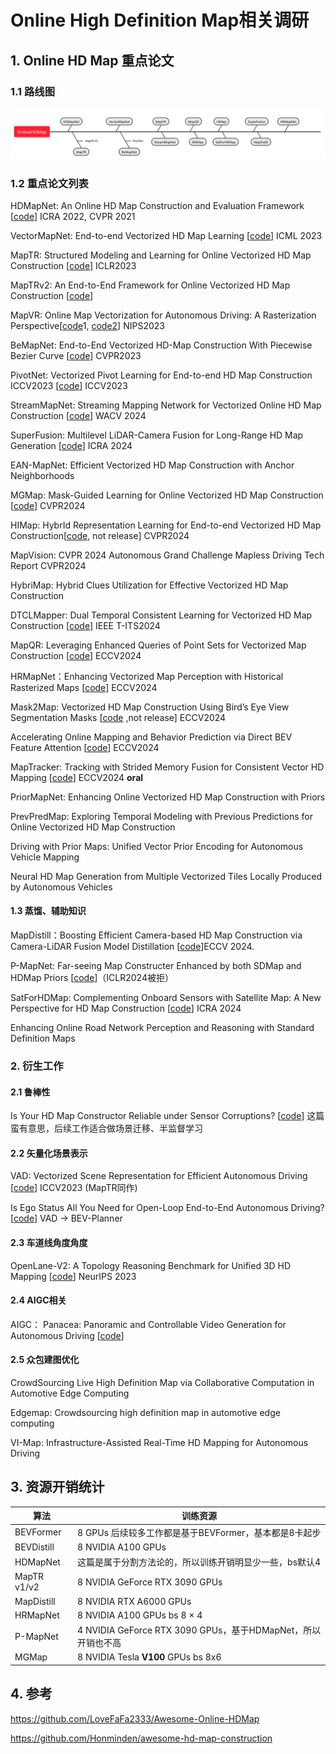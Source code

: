 # Online High Definition Map相关调研

## 1. Online HD Map 重点论文

### 1.1 路线图

![image-20240911151131406](HDMap_Survey.assets/image-20240911151131406.png)

### 1.2 重点论文列表

HDMapNet: An Online HD Map Construction and Evaluation Framework [[code](https://github.com/Tsinghua-MARS-Lab/HDMapNet)] ICRA 2022, CVPR 2021

VectorMapNet: End-to-end Vectorized HD Map Learning [[code](https://github.com/Mrmoore98/VectorMapNet_code)] ICML 2023

MapTR: Structured Modeling and Learning for Online Vectorized HD Map Construction [[code](https://github.com/hustvl/MapTR)] ICLR2023

MapTRv2: An End-to-End Framework for Online Vectorized HD Map Construction [[code](https://github.com/hustvl/MapTR/tree/maptrv2)]

MapVR: Online Map Vectorization for Autonomous Driving: A Rasterization Perspective[[code](https://github.com/jiahaoLjh/MapVectorizationEvalToolkit)1, [code2](https://github.com/ZhangGongjie/MapVR)] NIPS2023

BeMapNet: End-to-End Vectorized HD-Map Construction With Piecewise Bezier Curve [[code](https://github.com/er-muyue/BeMapNet)] CVPR2023

PivotNet: Vectorized Pivot Learning for End-to-end HD Map Construction ICCV2023 [[code](https://github.com/wenjie710/PivotNet)] ICCV2023

StreamMapNet: Streaming Mapping Network for Vectorized Online HD Map Construction [[code](https://github.com/yuantianyuan01/StreamMapNet)] WACV 2024

SuperFusion: Multilevel LiDAR-Camera Fusion for Long-Range HD Map Generation [[code](https://github.com/haomo-ai/SuperFusion)] ICRA 2024

EAN-MapNet: Efficient Vectorized HD Map Construction with Anchor Neighborhoods

MGMap: Mask-Guided Learning for Online Vectorized HD Map Construction [[code](https://github.com/xiaolul2/MGMap)] CVPR2024

HIMap: HybrId Representation Learning for End-to-end Vectorized HD Map Construction[[code](https://github.com/BritaryZhou/HIMap), not release] CVPR2024

MapVision: CVPR 2024 Autonomous Grand Challenge Mapless Driving Tech Report CVPR2024

HybriMap: Hybrid Clues Utilization for Effective Vectorized HD Map Construction

DTCLMapper: Dual Temporal Consistent Learning for Vectorized HD Map Construction [[code](https://github.com/lynn-yu/DTCLMapper)] IEEE T-ITS2024

MapQR: Leveraging Enhanced Queries of Point Sets for Vectorized Map Construction [[code](https://github.com/HXMap/MapQR)] ECCV2024

HRMapNet：Enhancing Vectorized Map Perception with Historical Rasterized Maps [[code](https://github.com/HXMap/HRMapNet?tab=readme-ov-file)] ECCV2024

Mask2Map: Vectorized HD Map Construction Using Bird’s Eye View Segmentation Masks [[code](https://github.com/SehwanChoi0307/Mask2Map) ,not release] ECCV2024

Accelerating Online Mapping and Behavior Prediction via Direct BEV Feature Attention [[code](https://github.com/alfredgu001324/MapBEVPrediction)] ECCV2024

MapTracker: Tracking with Strided Memory Fusion for Consistent Vector HD Mapping [[code](https://github.com/woodfrog/maptracker)] ECCV2024 **oral**

PriorMapNet: Enhancing Online Vectorized HD Map Construction with Priors

PrevPredMap: Exploring Temporal Modeling with Previous Predictions for Online Vectorized HD Map Construction

Driving with Prior Maps: Unified Vector Prior Encoding for Autonomous Vehicle Mapping

Neural HD Map Generation from Multiple Vectorized Tiles Locally Produced by Autonomous Vehicles



#### 1.3 蒸馏、辅助知识

MapDistill：Boosting Efficient Camera-based HD Map Construction via Camera-LiDAR Fusion Model Distillation [[code](https://github.com/Ricky-Developer/MapDistill)]ECCV 2024.

P-MapNet: Far-seeing Map Constructer Enhanced by both SDMap and HDMap Priors [[code](https://github.com/jike5/P-MapNet)]（ICLR2024被拒）

SatForHDMap: Complementing Onboard Sensors with Satellite Map: A New Perspective for HD Map Construction [[code](https://github.com/xjtu-cs-gao/SatforHDMap)] ICRA 2024

Enhancing Online Road Network Perception and Reasoning with Standard Definition Maps

### 2. 衍生工作

#### 2.1 鲁棒性

Is Your HD Map Constructor Reliable under Sensor Corruptions? [[code](https://github.com/mapbench/toolkit)] 这篇蛮有意思，后续工作适合做场景迁移、半监督学习

#### 2.2 矢量化场景表示

VAD: Vectorized Scene Representation for Efficient Autonomous Driving [[code](https://github.com/hustvl/VAD)] ICCV2023 (MapTR同作)

Is Ego Status All You Need for Open-Loop End-to-End Autonomous Driving? [[code](https://github.com/NVlabs/BEV-Planner)] VAD -> BEV-Planner

#### 2.3 车道线角度角度

OpenLane-V2: A Topology Reasoning Benchmark for Unified 3D HD Mapping [[code](https://github.com/OpenDriveLab/OpenLane-V2)] NeurIPS 2023

#### 2.4 AIGC相关

AIGC： Panacea: Panoramic and Controllable Video Generation for Autonomous Driving [[code](https://panacea-ad.github.io/)] 

#### 2.5 众包建图优化

CrowdSourcing Live High Definition Map via Collaborative Computation in Automotive Edge Computing

Edgemap: Crowdsourcing high definition map in automotive edge computing

VI-Map: Infrastructure-Assisted Real-Time HD Mapping for Autonomous Driving

## 3. 资源开销统计

| 算法        | 训练资源                                                     |
| ----------- | ------------------------------------------------------------ |
| BEVFormer   | 8 GPUs  后续较多工作都是基于BEVFormer，基本都是8卡起步       |
| BEVDistill  | 8 NVIDIA A100 GPUs                                           |
| HDMapNet    | 这篇是属于分割方法论的，所以训练开销明显少一些，bs默认4      |
| MapTR v1/v2 | 8 NVIDIA GeForce RTX 3090 GPUs                               |
| MapDistill  | 8 NVIDIA RTX A6000 GPUs                                      |
| HRMapNet    | 8 NVIDIA A100 GPUs bs 8 × 4                                  |
| P-MapNet    | 4 NVIDIA GeForce RTX 3090 GPUs，基于HDMapNet，所以开销也不高 |
| MGMap       | 8 NVIDIA Tesla **V100** GPUs bs 8x6                          |

## 4. 参考

https://github.com/LoveFaFa2333/Awesome-Online-HDMap

https://github.com/Honminden/awesome-hd-map-construction
